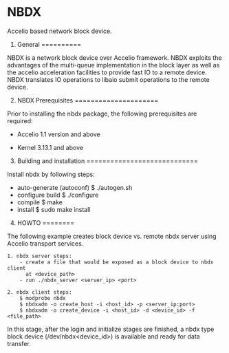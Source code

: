 NBDX
====

Accelio based network block device.

1. General
==========

NBDX is a network block device over Accelio framework. NBDX exploits the
advantages of the multi-queue implementation in the block layer as well as
the accelio acceleration facilities to provide fast IO to a remote device.
NBDX translates IO operations to libaio submit operations to the remote device.

2. NBDX Prerequisites
=====================

Prior to installing the nbdx package, the following prerequisites are required:

- Accelio
    1.1 version and above

- Kernel
    3.13.1 and above

3. Building and installation
============================

Install nbdx by following steps:

  - auto-generate (autoconf)
    $ ./autogen.sh
  - configure build
    $ ./configure
  - compile
    $ make
  - install
    $ sudo make install

4. HOWTO
========

The following example creates block device vs. remote nbdx server using Accelio
transport services.

	1. nbdx server steps:
		- create a file that would be exposed as a block device to nbdx client
		  at <device_path>
		- run ./nbdx_server <server_ip> <port>

	2. nbdx client steps:
		$ modprobe nbdx
		$ nbdxadm -o create_host -i <host_id> -p <server_ip:port>
		$ nbdxadm -o create_device -i <host_id> -d <device_id> -f <file_path>

In this stage, after the login and initialize stages are finished,
a nbdx type block device (/dev/nbdx<device_id>) is available and ready for data transfer.

